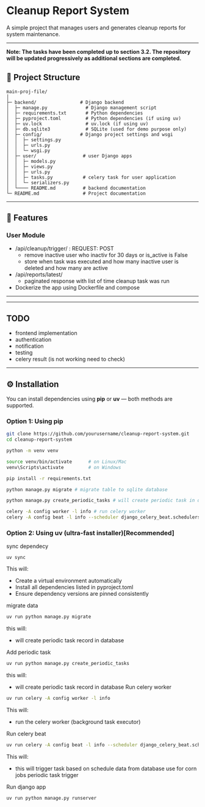 # Cleanup Report System

A simple project that manages users and generates cleanup reports for system maintenance.

---

**Note: The tasks have been completed up to section 3.2. The repository will be updated progressively as additional sections are completed.**

## 📁 Project Structure

```
main-proj-file/
│
├─ backend/                # Django backend
│  ├─ manage.py              # Django management script
│  ├─ requirements.txt       # Python dependencies
│  ├─ pyproject.toml         # Python dependencies (if using uv)
│  ├─ uv.lock                # uv.lock (if using uv)
│  ├─ db.sqlite3             # SQLite (used for demo purpose only)
│  ├─ config/              # Django project settings and wsgi
│  │  ├─ settings.py
│  │  ├─ urls.py
│  │  └─ wsgi.py
│  ├─ user/                 # user Django apps
│  │  ├─ models.py
│  │  ├─ views.py
│  │  ├─ urls.py
│  │  ├─ tasks.py           # celery task for user application 
│  │  └─ serializers.py
│  └──── README.md          # backend documentation
└─ README.md                # Project documentation
```

---

## 🚀 Features

### User Module
- /api/cleanup/trigger/ : REQUEST: POST
    - remove inactive user who inactiv for 30 days or is_active is False
    - store when task was executed and how many inactive user is deleted and how many are active 
- /api/reports/latest/
    - paginated response with list of time cleanup task was run
- Dockerize the app using Dockerfile and compose

---

---

## TODO

- frontend implementation
- authentication
- notification
- testing
- celery result  (is not working need to check)

---

## ⚙️ Installation

You can install dependencies using **pip** or **uv** — both methods are supported.

### Option 1: Using pip

```bash
git clone https://github.com/yourusername/cleanup-report-system.git
cd cleanup-report-system

python -m venv venv

source venv/bin/activate      # on Linux/Mac
venv\Scripts\activate         # on Windows

pip install -r requirements.txt

python manage.py migrate # migrate table to sqlite database

python manage.py create_periodic_tasks # will create periodic task in database

celery -A config worker -l info # run celery worker
celery -A config beat -l info --scheduler django_celery_beat.schedulers:DatabaseScheduler # run celery beats for periodic task trigger
```



### Option 2: Using uv (ultra-fast installer)[Recommended]

sync dependecy

```
uv sync
```
This will:
- Create a virtual environment automatically
- Install all dependencies listed in pyproject.toml
- Ensure dependency versions are pinned consistently

migrate data
```bash
uv run python manage.py migrate
```
this will:
- will create periodic task record in database

Add periodic task
```bash
uv run python manage.py create_periodic_tasks
```
this will:
- will create periodic task record in database
Run celery worker

```bash
uv run celery -A config worker -l info
```
This will:
- run the celery worker (background task executor)

Run celery beat

```bash
uv run celery -A config beat -l info --scheduler django_celery_beat.schedulers:DatabaseScheduler
```
This will:
- this will trigger task based on schedule data from database use for corn jobs periodic task trigger


Run django app
```bash
uv run python manage.py runserver
```